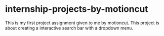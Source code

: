 # internship-projects-by-motioncut
This is my first project assignment given to me by motioncut.
This project is about creating a interactive search bar with a dropdown menu.
